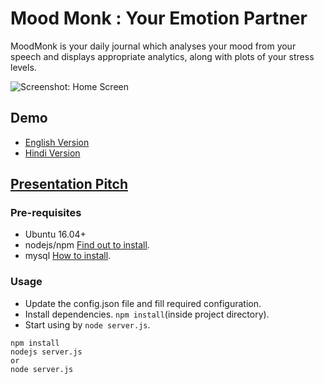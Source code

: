 # Mood Monk : Your Emotion Partner
MoodMonk is your daily journal which analyses your mood from your speech and displays appropriate analytics, along with plots of your stress levels.

![Screenshot: Home Screen](https://raw.githubusercontent.com/himanshub16/moodmonk/master/public/homescreen.png)

## Demo
* [English Version](https://drive.google.com/file/d/0B0Q8qfGisPMeOGtzMVdzVDloaDA/view?usp=sharing)
* [Hindi Version](https://drive.google.com/open?id=0B0Q8qfGisPMeZTZQc2tGYjVUUFk)

## [Presentation Pitch](https://drive.google.com/open?id=0B0Q8qfGisPMeZERUYTMxaWRLSkk)

### Pre-requisites
* Ubuntu 16.04+
* nodejs/npm [Find out to install](https://nodejs.org/en/download/package-manager/).
* mysql [How to install](https://www.digitalocean.com/community/tutorials/how-to-install-mysql-on-ubuntu-16-04).

### Usage
* Update the config.json file and fill required configuration.
* Install dependencies. `npm install`(inside project directory).
* Start using by `node server.js`.

```
npm install
nodejs server.js
or
node server.js
```
